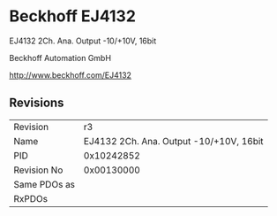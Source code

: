 # Beckhoff EJ4132

EJ4132 2Ch. Ana. Output -10/+10V, 16bit

Beckhoff Automation GmbH

http://www.beckhoff.com/EJ4132

## Revisions
<table>
<tr>
<td>Revision</td>
<td>r3</td>
</tr>
<tr>
<td>Name</td>
<td>EJ4132 2Ch. Ana. Output -10/+10V, 16bit</td>
</tr>
<tr>
<td>PID</td>
<td>0x10242852</td>
</tr>
<tr>
<td>Revision No</td>
<td>0x00130000</td>
</tr>
<tr>
<td>Same PDOs as</td>
<td></td>
</tr>
<tr>
<td>RxPDOs</td>
<td></td>
</tr>
</table>
